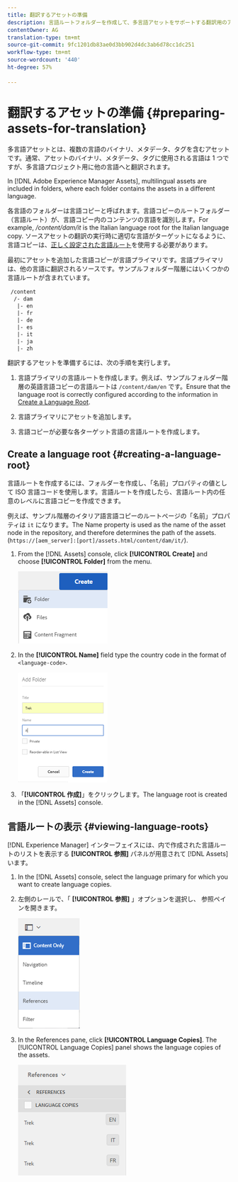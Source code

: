 ```yaml
---
title: 翻訳するアセットの準備
description: 言語ルートフォルダーを作成して、多言語アセットをサポートする翻訳用のアセットを準備します。
contentOwner: AG
translation-type: tm+mt
source-git-commit: 9fc1201db83ae0d3bb902d4dc3ab6d78cc1dc251
workflow-type: tm+mt
source-wordcount: '440'
ht-degree: 57%

---
```



# 翻訳するアセットの準備 {#preparing-assets-for-translation}

多言語アセットとは、複数の言語のバイナリ、メタデータ、タグを含むアセットです。通常、アセットのバイナリ、メタデータ、タグに使用される言語は 1 つですが、多言語プロジェクト用に他の言語へと翻訳されます。

In [!DNL Adobe Experience Manager Assets], multilingual assets are included in folders, where each folder contains the assets in a different language.

各言語のフォルダーは言語コピーと呼ばれます。言語コピーのルートフォルダー（言語ルート）が、言語コピー内のコンテンツの言語を識別します。For example, */content/dam/it* is the Italian language root for the Italian language copy. ソースアセットの翻訳の実行時に適切な言語がターゲットになるように、言語コピーは、[正しく設定された言語ルート](preparing-assets-for-translation.md#creating-a-language-root)を使用する必要があります。

最初にアセットを追加した言語コピーが言語プライマリです。言語プライマリは、他の言語に翻訳されるソースです。サンプルフォルダー階層にはいくつかの言語ルートが含まれています。

```
 /content
  /- dam
   |- en
   |- fr
   |- de
   |- es
   |- it
   |- ja
   |- zh
```

翻訳するアセットを準備するには、次の手順を実行します。

1. 言語プライマリの言語ルートを作成します。例えば、サンプルフォルダー階層の英語言語コピーの言語ルートは `/content/dam/en` です。Ensure that the language root is correctly configured according to the information in [Create a Language Root](preparing-assets-for-translation.md#creating-a-language-root).

1. 言語プライマリにアセットを追加します。
1. 言語コピーが必要な各ターゲット言語の言語ルートを作成します。

## Create a language root {#creating-a-language-root}

言語ルートを作成するには、フォルダーを作成し、「名前」プロパティの値として ISO 言語コードを使用します。言語ルートを作成したら、言語ルート内の任意のレベルに言語コピーを作成できます。

例えば、サンプル階層のイタリア語言語コピーのルートページの「名前」プロパティは `it` になります。The Name property is used as the name of the asset node in the repository, and therefore determines the path of the assets. (`https://[aem_server]:[port]/assets.html/content/dam/it/`).

1. From the [!DNL Assets] console, click **[!UICONTROL Create]** and choose **[!UICONTROL Folder]** from the menu.

   ![フォルダーを作成](assets/Create-folder.png)

1. In the **[!UICONTROL Name]** field type the country code in the format of `<language-code>`.

   ![フォルダー内の追加言語コード](assets/Add-language-code-in-folder.png)

1. 「**[!UICONTROL 作成]**」をクリックします。The language root is created in the [!DNL Assets] console.

## 言語ルートの表示 {#viewing-language-roots}

[!DNL Experience Manager] インターフェイスには、内で作成された言語ルートのリストを表示する **[!UICONTROL 参照]** パネルが用意されて [!DNL Assets]います。

1. In the [!DNL Assets] console, select the language primary for which you want to create language copies.
1. 左側のレールで、「 **[!UICONTROL 参照]** 」オプションを選択し、  参照ペインを開きます。

   ![chlimage_1-122](assets/chlimage_1-122.png)

1. In the References pane, click **[!UICONTROL Language Copies]**. The [!UICONTROL Language Copies] panel shows the language copies of the assets.

   ![言語コピー](assets/lang-copy2.png)
